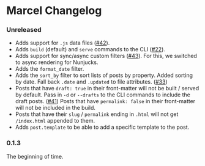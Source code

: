 # Marcel Changelog

### Unreleased

-   Adds support for `.js` data files ([#42](https://github.com/marceljs/marcel/issues/42)).
-   Adds `build` (default) and `serve` commands to the CLI ([#22](https://github.com/marceljs/marcel/issues/22)).
-   Adds support for sync/async custom filters ([#43](https://github.com/marceljs/marcel/issues/43)). For this, we switched to async rendering for Nunjucks.
-   Adds the `format_date` filter.
-   Adds the `sort_by` filter to sort lists of posts by property. Added sorting by date. Fall back `.date` and `.updated` to file attributes. ([#33](https://github.com/marceljs/marcel/issues/33))
-   Posts that have `draft: true` in their front-matter will not be built / served by default. Pass in `-d` or `--drafts` to the CLI commands to include the draft posts. ([#41](https://github.com/marceljs/marcel/issues/41)) Posts that have `permalink: false` in their front-matter will not be included in the build.
-   Posts that have their `slug` / `permalink` ending in `.html` will not get `/index.html` appended to them.
-   Adds `post.template` to be able to add a specific template to the post.

### 0.1.3

The beginning of time.
